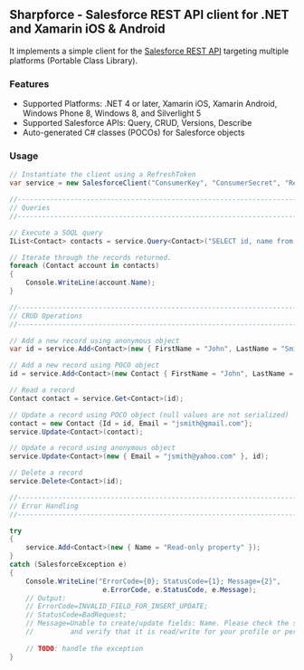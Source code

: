 ## Sharpforce - Salesforce REST API client for .NET and Xamarin iOS & Android

It implements a simple client for the [Salesforce REST API][1] targeting multiple platforms (Portable Class Library).

### Features

* Supported Platforms: .NET 4 or later, Xamarin iOS, Xamarin Android, Windows Phone 8, Windows 8, and Silverlight 5
* Supported Salesforce APIs: Query, CRUD, Versions, Describe
* Auto-generated C# classes (POCOs) for Salesforce objects

### Usage

```csharp
// Instantiate the client using a RefreshToken
var service = new SalesforceClient("ConsumerKey", "ConsumerSecret", "RefreshToken");

//-----------------------------------------------------------------------------
// Queries
//-----------------------------------------------------------------------------

// Execute a SOQL query
IList<Contact> contacts = service.Query<Contact>("SELECT id, name from Contact");

// Iterate through the records returned.
foreach (Contact account in contacts)
{
	Console.WriteLine(account.Name);
}

//-----------------------------------------------------------------------------
// CRUD Operations
//-----------------------------------------------------------------------------

// Add a new record using anonymous object
var id = service.Add<Contact>(new { FirstName = "John", LastName = "Smith" });

// Add a new record using POCO object
id = service.Add<Contact>(new Contact { FirstName = "John", LastName = "Smith" });

// Read a record
Contact contact = service.Get<Contact>(id);

// Update a record using POCO object (null values are not serialized)
contact = new Contact {Id = id, Email = "jsmith@gmail.com"};
service.Update<Contact>(contact);

// Update a record using anonymous object
service.Update<Contact>(new { Email = "jsmith@yahoo.com" }, id);

// Delete a record
service.Delete<Contact>(id);

//-----------------------------------------------------------------------------
// Error Handling
//-----------------------------------------------------------------------------

try
{
	service.Add<Contact>(new { Name = "Read-only property" });
}
catch (SalesforceException e)
{
	Console.WriteLine("ErrorCode={0}; StatusCode={1}; Message={2}", 
					   e.ErrorCode, e.StatusCode, e.Message);
	// Output:
	// ErrorCode=INVALID_FIELD_FOR_INSERT_UPDATE; 
	// StatusCode=BadRequest; 
	// Message=Unable to create/update fields: Name. Please check the security settings of this field
	//         and verify that it is read/write for your profile or permission set.
	
	// TODO: handle the exception
}

```
  [1]: http://www.salesforce.com/us/developer/docs/api_rest/Content/resources_list.htm
  [2]: http://restsharp.org
